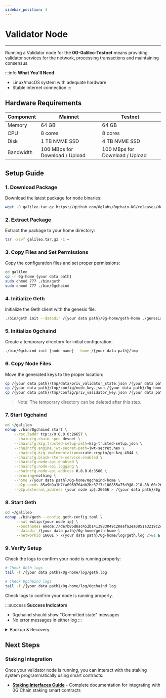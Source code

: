 ```yaml
---
sidebar_position: 4
---
```


# Validator Node
---

Running a Validator node for the **0G-Galileo-Testnet** means providing validator services for the network, processing transactions and maintaining consensus.

:::info **What You'll Need**
- Linux/macOS system with adequate hardware
- Stable internet connection
:::

## Hardware Requirements

| Component  | Mainnet | Testnet |
|------------|---------|----------|
| Memory     | 64 GB   | 64 GB    |
| CPU        | 8 cores | 8 cores  |
| Disk       | 1 TB NVME SSD | 4 TB NVME SSD |
| Bandwidth  | 100 MBps for Download / Upload | 100 MBps for Download / Upload |

## Setup Guide

### 1. Download Package

Download the latest package for node binaries:

```bash
wget -O galileo.tar.gz https://github.com/0glabs/0gchain-NG/releases/download/v1.2.0/galileo-v1.2.0.tar.gz
```

### 2. Extract Package

Extract the package to your home directory:

```bash
tar -xzvf galileo.tar.gz -C ~
```

### 3. Copy Files and Set Permissions

Copy the configuration files and set proper permissions:

```bash
cd galileo
cp -r 0g-home {your data path}
sudo chmod 777 ./bin/geth
sudo chmod 777 ./bin/0gchaind
```

### 4. Initialize Geth

Initialize the Geth client with the genesis file:

```bash
./bin/geth init --datadir /{your data path}/0g-home/geth-home ./genesis.json
```

### 5. Initialize 0gchaind

Create a temporary directory for initial configuration:

```bash
./bin/0gchaind init {node name} --home /{your data path}/tmp
```

### 6. Copy Node Files

Move the generated keys to the proper location:

```bash
cp /{your data path}/tmp/data/priv_validator_state.json /{your data path}/0g-home/0gchaind-home/data/
cp /{your data path}/tmp/config/node_key.json /{your data path}/0g-home/0gchaind-home/config/
cp /{your data path}/tmp/config/priv_validator_key.json /{your data path}/0g-home/0gchaind-home/config/
```

> Note: The temporary directory can be deleted after this step.

### 7. Start 0gchaind

```bash
cd ~/galileo
nohup ./bin/0gchaind start \
    --rpc.laddr tcp://0.0.0.0:26657 \
    --chaincfg.chain-spec devnet \
    --chaincfg.kzg.trusted-setup-path=kzg-trusted-setup.json \
    --chaincfg.engine.jwt-secret-path=jwt-secret.hex \
    --chaincfg.kzg.implementation=crate-crypto/go-kzg-4844 \
    --chaincfg.block-store-service.enabled \
    --chaincfg.node-api.enabled \
    --chaincfg.node-api.logging \
    --chaincfg.node-api.address 0.0.0.0:3500 \
    --pruning=nothing \
    --home /{your data path}/0g-home/0gchaind-home \
    --p2p.seeds 85a9b9a1b7fa0969704db2bc37f7c100855a75d9@8.218.88.60:26656 \
    --p2p.external_address {your node ip}:26656 > /{your data path}/0g-home/log/0gchaind.log 2>&1 &
```

### 8. Start Geth

```bash
cd ~/galileo
nohup ./bin/geth --config geth-config.toml \
     --nat extip:{your node ip} \
     --bootnodes enode://de7b86d8ac452b1413983049c20eafa2ea0851a3219c2cc12649b971c1677bd83fe24c5331e078471e52a94d95e8cde84cb9d866574fec957124e57ac6056699@8.218.88.60:30303 \
     --datadir /{your data path}/0g-home/geth-home \
     --networkid 16601 > /{your data path}/0g-home/log/geth.log 2>&1 &
```

### 9. Verify Setup

Check the logs to confirm your node is running properly:

```bash
# Check Geth logs
tail -f /{your data path}/0g-home/log/geth.log

# Check 0gchaind logs
tail -f /{your data path}/0g-home/log/0gchaind.log
```

Check logs to confirm your node is running properly.

:::success **Success Indicators**
- 0gchaind should show "Committed state" messages
- No error messages in either log
:::

<details>
<summary>Backup & Recovery</summary>

These files are essential for validator recovery and must be backed up securely:

```bash
# Essential validator keys
/{your data path}/0g-home/0gchaind-home/config/
```
#### Recovery Process

To restore your validator from backup:

1. **Stop running services**:
   ```bash
   pkill 0gchaind
   pkill geth
   ```

2. **Restore key files**:
   ```bash
   cp ~/validator-backup/node_key.json /{your data path}/0g-home/0gchaind-home/config/
   cp ~/validator-backup/priv_validator_key.json /{your data path}/0g-home/0gchaind-home/config/
   ```

3. **Restart services** following steps 7-8 from the setup guide.

:::warning **Important Notes**
- **Never share or expose** your `priv_validator_key.json` file
- Store backups in multiple secure locations
- Test recovery process in a non-production environment first
- Default configuration users only need the two key files mentioned above
:::

</details>

## Next Steps

### Staking Integration

Once your validator node is running, you can interact with the staking system programmatically using smart contracts:

- **[Staking Interfaces Guide](../developer-hub/building-on-0g/contracts-on-0g/staking-interfaces)** - Complete documentation for integrating with 0G Chain staking smart contracts

